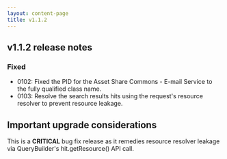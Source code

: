 ```yaml
---
layout: content-page
title: v1.1.2
---
```


## v1.1.2 release notes

### Fixed
- 0102: Fixed the PID for the Asset Share Commons - E-mail Service to the fully qualified class name.
- 0103: Resolve the search results hits using the request's resource resolver to prevent resource leakage.

## Important upgrade considerations

This is a **CRITICAL** bug fix release as it remedies resource resolver leakage via QueryBuilder's hit.getResource() API call.
